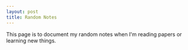 ```yaml
---
layout: post 
title: Random Notes
---
```


This page is to document my random notes when I'm reading papers or learning new things.

